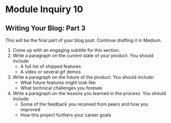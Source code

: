 # Module Inquiry 10

## Writing Your Blog: Part 3

This will be the final part of your blog post. Continue drafting it in Medium.

1. Come up with an engaging subtitle for this section.
2. Write a paragraph on the current state of your product. You should include:
    - A full list of shipped features
    - A video or several gif demos
3. Write a paragraph on the future of the product. You should include:
    - What future features might look like
    - What technical challenges you foresee
4. Write a paragraph on the lessons you learned in the process. You should include:
    - Some of the feedback you received from peers and how you improved
    - How this project furthers your career goals
